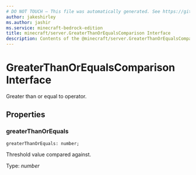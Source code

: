 ```yaml
---
# DO NOT TOUCH — This file was automatically generated. See https://github.com/mojang/minecraftapidocsgenerator to modify descriptions, examples, etc.
author: jakeshirley
ms.author: jashir
ms.service: minecraft-bedrock-edition
title: minecraft/server.GreaterThanOrEqualsComparison Interface
description: Contents of the @minecraft/server.GreaterThanOrEqualsComparison class.
---
```

# GreaterThanOrEqualsComparison Interface

Greater than or equal to operator.

## Properties

### **greaterThanOrEquals**
`greaterThanOrEquals: number;`

Threshold value compared against.

Type: *number*

